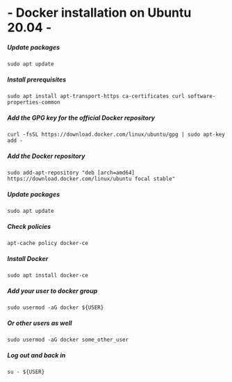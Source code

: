 # - Docker installation on Ubuntu 20.04 -

##### Update packages
`sudo apt update`

##### Install prerequisites
`sudo apt install apt-transport-https ca-certificates curl software-properties-common`

##### Add the GPG key for the official Docker repository
`curl -fsSL https://download.docker.com/linux/ubuntu/gpg | sudo apt-key add -`

##### Add the Docker repository
`sudo add-apt-repository "deb [arch=amd64] https://download.docker.com/linux/ubuntu focal stable"`

##### Update packages
`sudo apt update`

##### Check policies
`apt-cache policy docker-ce`

##### Install Docker
`sudo apt install docker-ce`

##### Add your user to docker group
`sudo usermod -aG docker ${USER}`

##### Or other users as well
`sudo usermod -aG docker some_other_user`

##### Log out and back in
`su - ${USER}`
